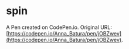 # spin

A Pen created on CodePen.io. Original URL: [https://codepen.io/Anna_Batura/pen/jOBZwev](https://codepen.io/Anna_Batura/pen/jOBZwev).

